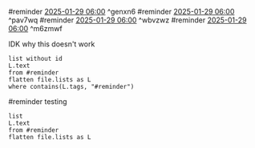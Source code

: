   #reminder [2025-01-29 06:00](https://www.google.com/calendar/event?eid=a3Awa2s1dWc4ODMwazFxcGZidGwxbmhoNWcgamdzY2hlcmJlckBt) ^genxn6
 #reminder [2025-01-29 06:00](https://www.google.com/calendar/event?eid=MDZpbDVvMHFicDdxM3FrZ2k2OTRuNmllODAgamdzY2hlcmJlckBt) ^pav7wq
  #reminder [2025-01-29 06:00](https://www.google.com/calendar/event?eid=ZDgzdWc2MTYxaTlpNTJzanA3Y25xYWVtbmsgamdzY2hlcmJlckBt) ^wbvzwz
 #reminder [2025-01-29 06:00](https://tasks.google.com/task/kHXUZChAKpH_9Wro?sa=6) ^m6zmwf


IDK why this doesn't work
```dataview
list without id
L.text
from #reminder
flatten file.lists as L
where contains(L.tags, "#reminder")
```

#reminder  testing


```dataview
list
L.text
from #reminder
flatten file.lists as L
```

